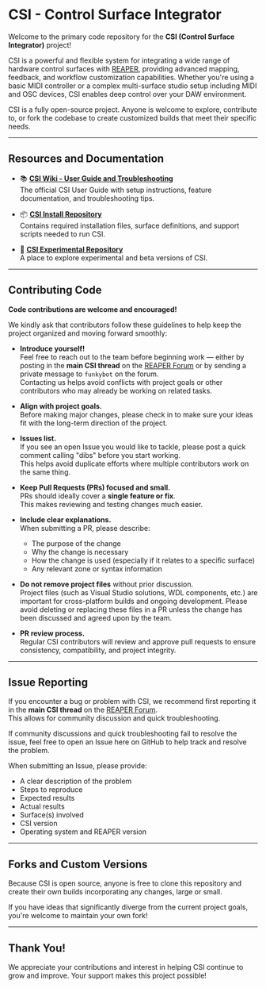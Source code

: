 # CSI - Control Surface Integrator

Welcome to the primary code repository for the **CSI (Control Surface Integrator)** project!

CSI is a powerful and flexible system for integrating a wide range of hardware control surfaces with [REAPER](https://www.reaper.fm/), providing advanced mapping, feedback, and workflow customization capabilities. Whether you're using a basic MIDI controller or a complex multi-surface studio setup including MIDI and OSC devices, CSI enables deep control over your DAW environment.

CSI is a fully open-source project. Anyone is welcome to explore, contribute to, or fork the codebase to create customized builds that meet their specific needs.

---

## Resources and Documentation

- 📚 **[CSI Wiki - User Guide and Troubleshooting](https://github.com/FunkybotsEvilTwin/CSIUserGuide/wiki)**  
  The official CSI User Guide with setup instructions, feature documentation, and troubleshooting tips.

- 📦 **[CSI Install Repository](https://github.com/FunkybotsEvilTwin/CSI_Install)**  
  Contains required installation files, surface definitions, and support scripts needed to run CSI.

- 🧪 **[CSI Experimental Repository](https://github.com/FunkybotsEvilTwin/CSI_Install)**  
  A place to explore experimental and beta versions of CSI.

---

## Contributing Code

**Code contributions are welcome and encouraged!**

We kindly ask that contributors follow these guidelines to help keep the project organized and moving forward smoothly:

- **Introduce yourself!**  
  Feel free to reach out to the team before beginning work — either by posting in the **main CSI thread** on the [REAPER Forum](https://forum.cockos.com/showthread.php?t=183143) or by sending a private message to `funkybot` on the forum.  
  Contacting us helps avoid conflicts with project goals or other contributors who may already be working on related tasks.

- **Align with project goals.**  
  Before making major changes, please check in to make sure your ideas fit with the long-term direction of the project.

- **Issues list.**  
  If you see an open Issue you would like to tackle, please post a quick comment calling "dibs" before you start working.  
  This helps avoid duplicate efforts where multiple contributors work on the same thing.

- **Keep Pull Requests (PRs) focused and small.**  
  PRs should ideally cover a **single feature or fix**.  
  This makes reviewing and testing changes much easier.

- **Include clear explanations.**  
  When submitting a PR, please describe:
  - The purpose of the change
  - Why the change is necessary
  - How the change is used (especially if it relates to a specific surface)
  - Any relevant zone or syntax information

- **Do not remove project files** without prior discussion.  
  Project files (such as Visual Studio solutions, WDL components, etc.) are important for cross-platform builds and ongoing development. Please avoid deleting or replacing these files in a PR unless the change has been discussed and agreed upon by the team.

- **PR review process.**  
  Regular CSI contributors will review and approve pull requests to ensure consistency, compatibility, and project integrity.

---

## Issue Reporting

If you encounter a bug or problem with CSI, we recommend first reporting it in the **main CSI thread** on the [REAPER Forum](https://forum.cockos.com/showthread.php?t=183143).  
This allows for community discussion and quick troubleshooting.

If community discussions and quick troubleshooting fail to resolve the issue, feel free to open an Issue here on GitHub to help track and resolve the problem.

When submitting an Issue, please provide:
- A clear description of the problem
- Steps to reproduce
- Expected results
- Actual results
- Surface(s) involved
- CSI version
- Operating system and REAPER version

---

## Forks and Custom Versions

Because CSI is open source, anyone is free to clone this repository and create their own builds incorporating any changes, large or small.

If you have ideas that significantly diverge from the current project goals, you're welcome to maintain your own fork!

---

## Thank You!

We appreciate your contributions and interest in helping CSI continue to grow and improve. Your support makes this project possible!
